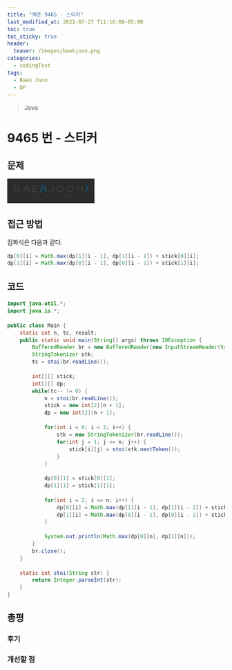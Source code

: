 ```yaml
---
title: "백준 9465 - 스티커"
last_modified_at: 2021-07-27 T11:16:00-05:00
toc: true
toc_sticky: true
header:
  teaser: /images/baekjoon.png
categories:
  - codingTest
tags:
  - Baek Joon
  - DP
---
```


> Java

# 9465 번 - 스티커

## 문제

[<img src="/images/baekjoon.png" width="40%" height="40%">](https://www.acmicpc.net/problem/9465)

## 접근 방법

점화식은 다음과 같다.

```java
dp[0][i] = Math.max(dp[1][i - 1], dp[1][i - 2]) + stick[0][i];
dp[1][i] = Math.max(dp[0][i - 1], dp[0][i - 2]) + stick[1][i];
```

## 코드

```java
import java.util.*;
import java.io.*;

public class Main {
	static int n, tc, result;
	public static void main(String[] args) throws IOException {
		BufferedReader br = new BufferedReader(new InputStreamReader(System.in));
    	StringTokenizer stk;
    	tc = stoi(br.readLine());

    	int[][] stick;
    	int[][] dp;
    	while(tc-- != 0) {
    		n = stoi(br.readLine());
    		stick = new int[2][n + 1];
    		dp = new int[2][n + 1];

    		for(int i = 0; i < 2; i++) {
    			stk = new StringTokenizer(br.readLine());
    			for(int j = 1; j <= n; j++) {
    				stick[i][j] = stoi(stk.nextToken());
    			}
    		}

    		dp[0][1] = stick[0][1];
    		dp[1][1] = stick[1][1];

    		for(int i = 2; i <= n; i++) {
				dp[0][i] = Math.max(dp[1][i - 1], dp[1][i - 2]) + stick[0][i];
				dp[1][i] = Math.max(dp[0][i - 1], dp[0][i - 2]) + stick[1][i];
    		}

    		System.out.println(Math.max(dp[0][n], dp[1][n]));
    	}
    	br.close();
	}

	static int stoi(String str) {
    	return Integer.parseInt(str);
    }
}
```

## 총평

### 후기

### 개선할 점

<!-- ★
<img src="/images/codingTest/bj/문제번호.PNG" width="40%" height="40%">

-->
